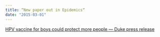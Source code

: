 ```yaml
---
title: “New paper out in Epidemics“
date: "2015-03-01"
---
```


[HPV vaccine for boys could protect more people — Duke press release](http://today.duke.edu/2015/03/hpv)

